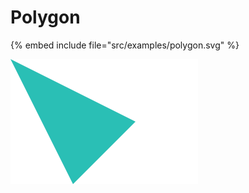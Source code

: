 # Polygon

{% embed include file="src/examples/polygon.svg" %}

![Polygon](../examples/polygon.svg)



